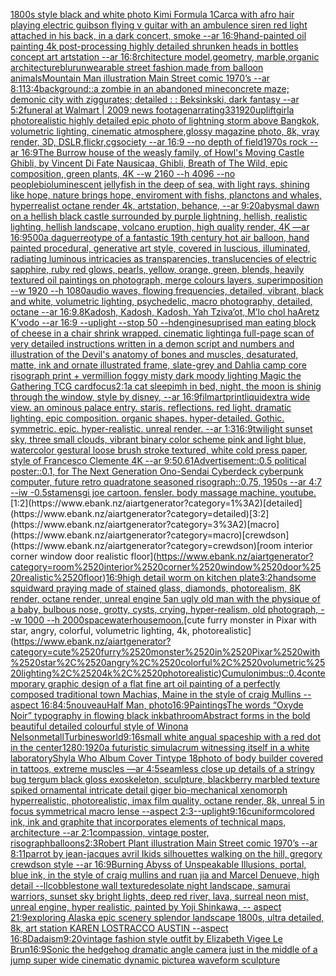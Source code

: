 [1800s style black and white photo Kimi Formula 1](https://www.ebank.nz/aiartgenerator?category=1800s%2520style%2520black%2520and%2520white%2520photo%2520Kimi%2520Formula%25201)[Carca with afro hair playing electric guibson flying v guitar with an ambulence siren red light attached in his back, in a dark concert, smoke --ar 16:9](https://www.ebank.nz/aiartgenerator?category=Carca%2520with%2520afro%2520hair%2520playing%2520electric%2520guibson%2520flying%2520v%2520guitar%2520with%2520an%2520ambulence%2520siren%2520red%2520light%2520attached%2520in%2520his%2520back%2C%2520in%2520a%2520dark%2520concert%2C%2520smoke%2520--ar%252016%3A9)[hand-painted oil painting 4k post-processing highly detailed shrunken heads in bottles concept art artstation --ar 16:8](https://www.ebank.nz/aiartgenerator?category=hand-painted%2520oil%2520painting%25204k%2520post-processing%2520highly%2520detailed%2520shrunken%2520heads%2520in%2520bottles%2520concept%2520art%2520artstation%2520--ar%252016%3A8)[rchitecture model,geometry, marble,organic architecture](https://www.ebank.nz/aiartgenerator?category=rchitecture%2520model%2Cgeometry%2C%2520marble%2Corganic%2520architecture)[blur](https://www.ebank.nz/aiartgenerator?category=blur)[unwearable street fashion made from balloon animals](https://www.ebank.nz/aiartgenerator?category=unwearable%2520street%2520fashion%2520made%2520from%2520balloon%2520animals)[Mountain Man illustration Main Street comic 1970’s --ar 8:11](https://www.ebank.nz/aiartgenerator?category=Mountain%2520Man%2520illustration%2520Main%2520Street%2520comic%25201970%E2%80%99s%2520--ar%25208%3A11)[3:4](https://www.ebank.nz/aiartgenerator?category=3%3A4)[background::](https://www.ebank.nz/aiartgenerator?category=background%3A%3A)[a zombie in an abandoned mine](https://www.ebank.nz/aiartgenerator?category=a%2520zombie%2520in%2520an%2520abandoned%2520mine)[concrete maze; demonic city with ziggurates; detailed : : Beksinkski, dark fantasy --ar 5:2](https://www.ebank.nz/aiartgenerator?category=concrete%2520maze%3B%2520demonic%2520city%2520with%2520ziggurates%3B%2520detailed%2520%3A%2520%3A%2520Beksinkski%2C%2520dark%2520fantasy%2520--ar%25205%3A2)[funeral at Walmart | 2009 news footage](https://www.ebank.nz/aiartgenerator?category=funeral%2520at%2520Walmart%2520%7C%25202009%2520news%2520footage)[narrating](https://www.ebank.nz/aiartgenerator?category=narrating)[33](https://www.ebank.nz/aiartgenerator?category=33)[1920](https://www.ebank.nz/aiartgenerator?category=1920)[uplift](https://www.ebank.nz/aiartgenerator?category=uplift)[girl](https://www.ebank.nz/aiartgenerator?category=girl)[a photorealistic highly detailed epic photo of lightning storm above Bangkok, volumetric lighting, cinematic atmosphere,glossy magazine photo, 8k, vray render, 3D, DSLR,flickr,cgsociety --ar 16:9 --no depth of field](https://www.ebank.nz/aiartgenerator?category=a%2520photorealistic%2520highly%2520detailed%2520epic%2520photo%2520of%2520lightning%2520storm%2520above%2520Bangkok%2C%2520volumetric%2520lighting%2C%2520cinematic%2520atmosphere%2Cglossy%2520magazine%2520photo%2C%25208k%2C%2520vray%2520render%2C%25203D%2C%2520DSLR%2Cflickr%2Ccgsociety%2520--ar%252016%3A9%2520--no%2520depth%2520of%2520field)[1970s rock --ar 16:9](https://www.ebank.nz/aiartgenerator?category=1970s%2520rock%2520--ar%252016%3A9)[The Burrow house of the weasly family, of Howl's Moving Castle Ghibli, by Vincent Di Fate Nausicaa, Ghibli, Breath of The Wild, epic composition, green plants, 4K  --w 2160 --h 4096  --no people](https://www.ebank.nz/aiartgenerator?category=The%2520Burrow%2520house%2520of%2520the%2520weasly%2520family%2C%2520of%2520Howl%27s%2520Moving%2520Castle%2520Ghibli%2C%2520by%2520Vincent%2520Di%2520Fate%2520Nausicaa%2C%2520Ghibli%2C%2520Breath%2520of%2520The%2520Wild%2C%2520epic%2520composition%2C%2520green%2520plants%2C%25204K%2520%2520--w%25202160%2520--h%25204096%2520%2520--no%2520people)[bioluminescent jellyfish in the deep of sea, with light rays, shining like hope, nature brings hope, enviroment with fishs, planctons and whales, hyperrealist octane render 4k, artstation, behance, --ar 9:20](https://www.ebank.nz/aiartgenerator?category=bioluminescent%2520jellyfish%2520in%2520the%2520deep%2520of%2520sea%2C%2520with%2520light%2520rays%2C%2520shining%2520like%2520hope%2C%2520nature%2520brings%2520hope%2C%2520enviroment%2520with%2520fishs%2C%2520planctons%2520and%2520whales%2C%2520hyperrealist%2520octane%2520render%25204k%2C%2520artstation%2C%2520behance%2C%2520--ar%25209%3A20)[abysmal dawn on a hellish black castle surrounded by purple lightning, hellish, realistic lighting, hellish landscape, volcano eruption, high quality render, 4K —ar 16:9](https://www.ebank.nz/aiartgenerator?category=abysmal%2520dawn%2520on%2520a%2520hellish%2520black%2520castle%2520surrounded%2520by%2520purple%2520lightning%2C%2520hellish%2C%2520realistic%2520lighting%2C%2520hellish%2520landscape%2C%2520volcano%2520eruption%2C%2520high%2520quality%2520render%2C%25204K%2520%E2%80%94ar%252016%3A9)[500](https://www.ebank.nz/aiartgenerator?category=500)[a daguerreotype of a fantastic 19th century hot air balloon, hand painted procedural, generative art style, covered in luscious, illuminated, radiating luminous intricacies as transparencies, translucencies of electric sapphire, ruby red glows, pearls, yellow, orange, green, blends, heavily textured oil paintings on photograph, merge colours layers, superimposition  --w 1920 --h 1080](https://www.ebank.nz/aiartgenerator?category=a%2520daguerreotype%2520of%2520a%2520fantastic%252019th%2520century%2520hot%2520air%2520balloon%2C%2520hand%2520painted%2520procedural%2C%2520generative%2520art%2520style%2C%2520covered%2520in%2520luscious%2C%2520illuminated%2C%2520radiating%2520luminous%2520intricacies%2520as%2520transparencies%2C%2520translucencies%2520of%2520electric%2520sapphire%2C%2520ruby%2520red%2520glows%2C%2520pearls%2C%2520yellow%2C%2520orange%2C%2520green%2C%2520blends%2C%2520heavily%2520textured%2520oil%2520paintings%2520on%2520photograph%2C%2520merge%2520colours%2520layers%2C%2520superimposition%2520%2520--w%25201920%2520--h%25201080)[audio waves, flowing frequencies, detailed, vibrant, black and white, volumetric lighting, psychedelic, macro photography, detailed, octane --ar 16:9](https://www.ebank.nz/aiartgenerator?category=audio%2520waves%2C%2520flowing%2520frequencies%2C%2520detailed%2C%2520vibrant%2C%2520black%2520and%2520white%2C%2520volumetric%2520lighting%2C%2520psychedelic%2C%2520macro%2520photography%2C%2520detailed%2C%2520octane%2520--ar%252016%3A9)[.8](https://www.ebank.nz/aiartgenerator?category=.8)[Kadosh, Kadosh, Kadosh, Yah Tziva’ot, M’lo chol haAretz K’vodo --ar 16:9 --uplight --stop 50 --hd](https://www.ebank.nz/aiartgenerator?category=Kadosh%2C%2520Kadosh%2C%2520Kadosh%2C%2520Yah%2520Tziva%E2%80%99ot%2C%2520M%E2%80%99lo%2520chol%2520haAretz%2520K%E2%80%99vodo%2520--ar%252016%3A9%2520--uplight%2520--stop%252050%2520--hd)[engine](https://www.ebank.nz/aiartgenerator?category=engine)[suprised man eating block of cheese in a chair shrink wrapped. cinematic lighting](https://www.ebank.nz/aiartgenerator?category=suprised%2520man%2520eating%2520block%2520of%2520cheese%2520in%2520a%2520chair%2520shrink%2520wrapped.%2520cinematic%2520lighting)[a full-page scan of very detailed instructions written in a demon script and numbers and illustration of the Devil's anatomy of bones and muscles, desaturated, matte, ink and ornate illustrated frame, slate-grey and Dahlia camp core risograph print + vermillion foggy misty dark moody lighting Magic the Gathering TCG card](https://www.ebank.nz/aiartgenerator?category=a%2520full-page%2520scan%2520of%2520very%2520detailed%2520instructions%2520written%2520in%2520a%2520demon%2520script%2520and%2520numbers%2520and%2520illustration%2520of%2520the%2520Devil%27s%2520anatomy%2520of%2520bones%2520and%2520muscles%2C%2520desaturated%2C%2520matte%2C%2520ink%2520and%2520ornate%2520illustrated%2520frame%2C%2520slate-grey%2520and%2520Dahlia%2520camp%2520core%2520risograph%2520print%2520%2B%2520vermillion%2520foggy%2520misty%2520dark%2520moody%2520lighting%2520Magic%2520the%2520Gathering%2520TCG%2520card)[focus](https://www.ebank.nz/aiartgenerator?category=focus)[2:1](https://www.ebank.nz/aiartgenerator?category=2%3A1)[a cat sleepimh in bed, night, the moon is shinig through the window, style by disney, --ar 16:9](https://www.ebank.nz/aiartgenerator?category=a%2520cat%2520sleepimh%2520in%2520bed%2C%2520night%2C%2520the%2520moon%2520is%2520shinig%2520through%2520the%2520window%2C%2520style%2520by%2520disney%2C%2520--ar%252016%3A9)[film](https://www.ebank.nz/aiartgenerator?category=film)[art](https://www.ebank.nz/aiartgenerator?category=art)[print](https://www.ebank.nz/aiartgenerator?category=print)[liquid](https://www.ebank.nz/aiartgenerator?category=liquid)[extra wide view. an ominous palace entry. staris. reflections. red light. dramatic lighting. epic composition. organic shapes. hyper-detailed. Gothic. symmetric. epic. hyper-realistic. unreal render. --ar 1:3](https://www.ebank.nz/aiartgenerator?category=extra%2520wide%2520view.%2520an%2520ominous%2520palace%2520entry.%2520staris.%2520reflections.%2520red%2520light.%2520dramatic%2520lighting.%2520epic%2520composition.%2520organic%2520shapes.%2520hyper-detailed.%2520Gothic.%2520symmetric.%2520epic.%2520hyper-realistic.%2520unreal%2520render.%2520--ar%25201%3A3)[16:9](https://www.ebank.nz/aiartgenerator?category=16%3A9)[twilight sunset sky, three small clouds, vibrant binary color scheme pink and light blue, watercolor gestural loose brush stroke textured, white cold press paper, style of Francesco Clemente 4K --ar 9:5](https://www.ebank.nz/aiartgenerator?category=twilight%2520sunset%2520sky%2C%2520three%2520small%2520clouds%2C%2520vibrant%2520binary%2520color%2520scheme%2520pink%2520and%2520light%2520blue%2C%2520watercolor%2520gestural%2520loose%2520brush%2520stroke%2520textured%2C%2520white%2520cold%2520press%2520paper%2C%2520style%2520of%2520Francesco%2520Clemente%25204K%2520--ar%25209%3A5)[0.6](https://www.ebank.nz/aiartgenerator?category=0.6)[1](https://www.ebank.nz/aiartgenerator?category=1)[Advertisement::0.5 political poster::0.1, for The Next Generation Ono-Sendai Cyberdeck cyberpunk computer, future retro quadratone seasoned risograph::0.75, 1950s --ar 4:7 --iw -0.5](https://www.ebank.nz/aiartgenerator?category=Advertisement%3A%3A0.5%2520political%2520poster%3A%3A0.1%2C%2520for%2520The%2520Next%2520Generation%2520Ono-Sendai%2520Cyberdeck%2520cyberpunk%2520computer%2C%2520future%2520retro%2520quadratone%2520seasoned%2520risograph%3A%3A0.75%2C%25201950s%2520--ar%25204%3A7%2520--iw%2520-0.5)[stamens](https://www.ebank.nz/aiartgenerator?category=stamens)[gi joe cartoon. fensler. body massage machine. youtube.](https://www.ebank.nz/aiartgenerator?category=gi%2520joe%2520cartoon.%2520fensler.%2520body%2520massage%2520machine.%2520youtube.)[1:2](https://www.ebank.nz/aiartgenerator?category=1%3A2)[detailed](https://www.ebank.nz/aiartgenerator?category=detailed)[3:2](https://www.ebank.nz/aiartgenerator?category=3%3A2)[macro](https://www.ebank.nz/aiartgenerator?category=macro)[crewdson](https://www.ebank.nz/aiartgenerator?category=crewdson)[room interior corner window door realistic floor](https://www.ebank.nz/aiartgenerator?category=room%2520interior%2520corner%2520window%2520door%2520realistic%2520floor)[16:9](https://www.ebank.nz/aiartgenerator?category=16%3A9)[high detail worm on kitchen plate](https://www.ebank.nz/aiartgenerator?category=high%2520detail%2520worm%2520on%2520kitchen%2520plate)[3:2](https://www.ebank.nz/aiartgenerator?category=3%3A2)[handsome squidward praying made of stained glass, diamonds, photorealism, 8K render, octane render, unreal engine 5](https://www.ebank.nz/aiartgenerator?category=handsome%2520squidward%2520praying%2520made%2520of%2520stained%2520glass%2C%2520diamonds%2C%2520photorealism%2C%25208K%2520render%2C%2520octane%2520render%2C%2520unreal%2520engine%25205)[an ugly old man with the physique of a baby, bulbous nose, grotty, cysts, crying, hyper-realism, old photograph, --w 1000 --h 2000](https://www.ebank.nz/aiartgenerator?category=an%2520ugly%2520old%2520man%2520with%2520the%2520physique%2520of%2520a%2520baby%2C%2520bulbous%2520nose%2C%2520grotty%2C%2520cysts%2C%2520crying%2C%2520hyper-realism%2C%2520old%2520photograph%2C%2520--w%25201000%2520--h%25202000)[space](https://www.ebank.nz/aiartgenerator?category=space)[waterhouse](https://www.ebank.nz/aiartgenerator?category=waterhouse)[moon.](https://www.ebank.nz/aiartgenerator?category=moon.)[cute furry monster in Pixar with star, angry, colorful, volumetric lighting, 4k, photorealistic](https://www.ebank.nz/aiartgenerator?category=cute%2520furry%2520monster%2520in%2520Pixar%2520with%2520star%2C%2520angry%2C%2520colorful%2C%2520volumetric%2520lighting%2C%25204k%2C%2520photorealistic)[Cumulonimbus::0.4](https://www.ebank.nz/aiartgenerator?category=Cumulonimbus%3A%3A0.4)[contemporary graphic design of a flat fine art oil painting of a perfectly composed traditional town Machias, Maine in the style of craig Mullins --aspect 16:8](https://www.ebank.nz/aiartgenerator?category=contemporary%2520graphic%2520design%2520of%2520a%2520flat%2520fine%2520art%2520oil%2520painting%2520of%2520a%2520perfectly%2520composed%2520traditional%2520town%2520Machias%2C%2520Maine%2520in%2520the%2520style%2520of%2520craig%2520Mullins%2520--aspect%252016%3A8)[4:5](https://www.ebank.nz/aiartgenerator?category=4%3A5)[nouveau](https://www.ebank.nz/aiartgenerator?category=nouveau)[Half Man, photo](https://www.ebank.nz/aiartgenerator?category=Half%2520Man%2C%2520photo)[16:9](https://www.ebank.nz/aiartgenerator?category=16%3A9)[Paintings](https://www.ebank.nz/aiartgenerator?category=Paintings)[The words “Oxyde Noir” typography in flowing black ink](https://www.ebank.nz/aiartgenerator?category=The%2520words%2520%E2%80%9COxyde%2520Noir%E2%80%9D%2520typography%2520in%2520flowing%2520black%2520ink)[bathroom](https://www.ebank.nz/aiartgenerator?category=bathroom)[Abstract forms in the bold beautiful detailed colourful style of Winona Nelson](https://www.ebank.nz/aiartgenerator?category=Abstract%2520forms%2520in%2520the%2520bold%2520beautiful%2520detailed%2520colourful%2520style%2520of%2520Winona%2520Nelson)[metall](https://www.ebank.nz/aiartgenerator?category=metall)[Turbines](https://www.ebank.nz/aiartgenerator?category=Turbines)[world](https://www.ebank.nz/aiartgenerator?category=world)[9:16](https://www.ebank.nz/aiartgenerator?category=9%3A16)[small white angual spaceship with a red dot in the center](https://www.ebank.nz/aiartgenerator?category=small%2520white%2520angual%2520spaceship%2520with%2520a%2520red%2520dot%2520in%2520the%2520center)[1280:1920](https://www.ebank.nz/aiartgenerator?category=1280%3A1920)[a futuristic simulacrum witnessing itself in a white laboratory](https://www.ebank.nz/aiartgenerator?category=a%2520futuristic%2520simulacrum%2520witnessing%2520itself%2520in%2520a%2520white%2520laboratory)[Shyla Who Album Cover Tintype 18](https://www.ebank.nz/aiartgenerator?category=Shyla%2520Who%2520Album%2520Cover%2520Tintype%252018)[photo of body builder covered in tattoos, extreme muscles —ar 4:5](https://www.ebank.nz/aiartgenerator?category=photo%2520of%2520body%2520builder%2520covered%2520in%2520tattoos%2C%2520extreme%2520muscles%2520%E2%80%94ar%25204%3A5)[seamless close up details of a stringy bug tergum black gloss exoskeleton, sculpture, blackberry marbled texture spiked ornamental intricate detail giger bio-mechanical xenomorph hyperrealistic, photorealistic, imax film quality, octane render, 8k, unreal 5 in focus symmetrical macro lense --aspect 2:3](https://www.ebank.nz/aiartgenerator?category=seamless%2520close%2520up%2520details%2520of%2520a%2520stringy%2520bug%2520tergum%2520black%2520gloss%2520exoskeleton%2C%2520sculpture%2C%2520blackberry%2520marbled%2520texture%2520spiked%2520ornamental%2520intricate%2520detail%2520giger%2520bio-mechanical%2520xenomorph%2520hyperrealistic%2C%2520photorealistic%2C%2520imax%2520film%2520quality%2C%2520octane%2520render%2C%25208k%2C%2520unreal%25205%2520in%2520focus%2520symmetrical%2520macro%2520lense%2520--aspect%25202%3A3)[--uplight](https://www.ebank.nz/aiartgenerator?category=--uplight)[9:16](https://www.ebank.nz/aiartgenerator?category=9%3A16)[cuniform](https://www.ebank.nz/aiartgenerator?category=cuniform)[colored ink, ink and graphite that incorporates elements of technical maps, architecture --ar 2:1](https://www.ebank.nz/aiartgenerator?category=colored%2520ink%2C%2520ink%2520and%2520graphite%2520that%2520incorporates%2520elements%2520of%2520technical%2520maps%2C%2520architecture%2520--ar%25202%3A1)[compassion, vintage poster, risograph](https://www.ebank.nz/aiartgenerator?category=compassion%2C%2520vintage%2520poster%2C%2520risograph)[balloons](https://www.ebank.nz/aiartgenerator?category=balloons)[2:3](https://www.ebank.nz/aiartgenerator?category=2%3A3)[Robert Plant illustration Main Street comic 1970’s --ar 8:11](https://www.ebank.nz/aiartgenerator?category=Robert%2520Plant%2520illustration%2520Main%2520Street%2520comic%25201970%E2%80%99s%2520--ar%25208%3A11)[parrot by jean-jacques avril I](https://www.ebank.nz/aiartgenerator?category=parrot%2520by%2520jean-jacques%2520avril%2520I)[kids silhouettes walking on the hill, gregory crewdson style --ar 16:9](https://www.ebank.nz/aiartgenerator?category=kids%2520silhouettes%2520walking%2520on%2520the%2520hill%2C%2520gregory%2520crewdson%2520style%2520--ar%252016%3A9)[Burning Abyss of Unspeakable Illusions, portal, blue ink, in the style of craig mullins and ruan jia and Marcel Denueve, high detail --ll](https://www.ebank.nz/aiartgenerator?category=Burning%2520Abyss%2520of%2520Unspeakable%2520Illusions%2C%2520portal%2C%2520blue%2520ink%2C%2520in%2520the%2520style%2520of%2520craig%2520mullins%2520and%2520ruan%2520jia%2520and%2520Marcel%2520Denueve%2C%2520high%2520detail%2520--ll)[cobblestone wall texture](https://www.ebank.nz/aiartgenerator?category=cobblestone%2520wall%2520texture)[desolate night landscape, samurai warriors, sunset sky bright lights, deep red river, lava, surreal neon mist, unreal engine, hyper realistic, painted by Yoji Shinkawa, -- aspect 21:9](https://www.ebank.nz/aiartgenerator?category=desolate%2520night%2520landscape%2C%2520samurai%2520warriors%2C%2520sunset%2520sky%2520bright%2520lights%2C%2520deep%2520red%2520river%2C%2520lava%2C%2520surreal%2520neon%2520mist%2C%2520unreal%2520engine%2C%2520hyper%2520realistic%2C%2520painted%2520by%2520Yoji%2520Shinkawa%2C%2520--%2520aspect%252021%3A9)[exploring Alaska epic scenery splendor landscape 1800s, ultra detailed, 8k, art station KAREN LOSTRACCO AUSTIN --aspect 16:8](https://www.ebank.nz/aiartgenerator?category=exploring%2520Alaska%2520epic%2520scenery%2520splendor%2520landscape%25201800s%2C%2520ultra%2520detailed%2C%25208k%2C%2520art%2520station%2520KAREN%2520LOSTRACCO%2520AUSTIN%2520--aspect%252016%3A8)[Dadaism](https://www.ebank.nz/aiartgenerator?category=Dadaism)[9:20](https://www.ebank.nz/aiartgenerator?category=9%3A20)[vintage fashion style outfit by Elizabeth Vigee Le Brun](https://www.ebank.nz/aiartgenerator?category=vintage%2520fashion%2520style%2520outfit%2520by%2520Elizabeth%2520Vigee%2520Le%2520Brun)[16:9](https://www.ebank.nz/aiartgenerator?category=16%3A9)[Sonic the hedgehog dramatic angle camera just in the middle of a jump super wide cinematic dynamic picture](https://www.ebank.nz/aiartgenerator?category=Sonic%2520the%2520hedgehog%2520dramatic%2520angle%2520camera%2520just%2520in%2520the%2520middle%2520of%2520a%2520jump%2520super%2520wide%2520cinematic%2520dynamic%2520picture)[a waveform sculpture](https://www.ebank.nz/aiartgenerator?category=a%2520waveform%2520sculpture)